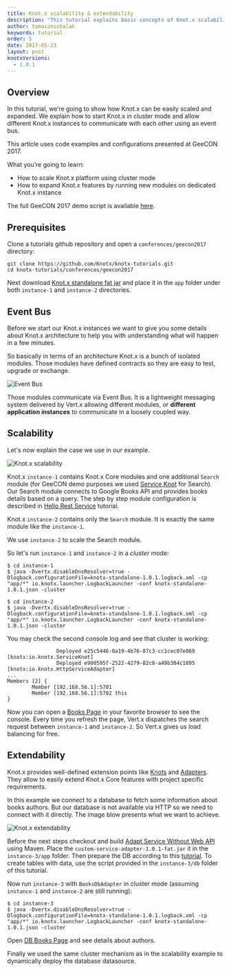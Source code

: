 ```yaml
---
title: Knot.x scalability & extendability
description: "This tutorial explains basic concepts of Knot.x scalability and extendability."
author: tomaszmichalak
keywords: tutorial
order: 5
date: 2017-05-23
layout: post
knotxVersions:
  - 1.0.1
---
```


## Overview

In this tutorial, we’re going to show how Knot.x can be easily scaled and expanded. We explain
how to start Knot.x in cluster mode and allow different Knot.x instances to communicate with each
other using an event bus.

This article uses code examples and configurations presented at GeeCON 2017.

What you’re going to learn:

- How to scale Knot.x platform using cluster mode
- How to expand Knot.x features by running new modules on dedicated Knot.x instance

The full GeeCON 2017 demo script is available [here](https://github.com/Knotx/knotx-tutorials/conferences/geecon2017).

## Prerequisites

Clone a tutorials github repository and open a `conferences/geecon2017` directory:
```
git clone https://github.com/Knotx/knotx-tutorials.git
cd knotx-tutorials/conferences/geecon2017
```

Next download [Knot.x standalone fat jar](https://oss.sonatype.org/content/groups/public/io/knotx/knotx-standalone/1.0.1/knotx-standalone-1.0.1.fat.jar)
 and place it in the `app` folder under both `instance-1` and `instance-2` directories.

## Event Bus

Before we start our Knot.x instances we want to give you some details about Knot.x architecture
to help you with understanding what will happen in a few minutes.

So basically in terms of an architecture Knot.x is a bunch of isolated modules. Those modules have defined
contracts so they are easy to test, upgrade or exchange.

![Event Bus](/img/blog/geecon-2017/event-bus-knotx.png)

Those modules communicate via Event Bus. It is a lightweight messaging system delivered by Vert.x
allowing different modules, or <strong>different application instances</strong> to communicate in a loosely
coupled way.


## Scalability

Let's now explain the case we use in our example.

![Knot.x scalability](/img/blog/geecon-2017/geecon-demo-scalability.png)

Knot.x `instance-1` contains Knot.x Core modules and one additional `Search` module (for GeeCON demo
purposes we used [Service Knot](https://github.com/Cognifide/knotx/wiki/ServiceKnot) for Search).
Our Search module connects to Google Books API and provides books details based on a query.
The step by step module configuration is described in [Hello Rest Service](http://knotx.io/blog/hello-rest-service/)
tutorial.

Knot.x `instance-2` contains only the `Search` module. It is exactly the same module like the `instance-1`.

We use `instance-2` to scale the Search module.

So let's run `instance-1` and `instance-2` in a *cluster* mode:

```
$ cd instance-1
$ java -Dvertx.disableDnsResolver=true -Dlogback.configurationFile=knotx-standalone-1.0.1.logback.xml -cp "app/*" io.knotx.launcher.LogbackLauncher -conf knotx-standalone-1.0.1.json -cluster
```

```
$ cd instance-2
$ java -Dvertx.disableDnsResolver=true -Dlogback.configurationFile=knotx-standalone-1.0.1.logback.xml -cp "app/*" io.knotx.launcher.LogbackLauncher -conf knotx-standalone-1.0.1.json -cluster
```

You may check the second console log and see that cluster is working:
 ```
                 Deployed e25c5446-0a19-4b76-87c3-cc1cec07e869 [knotx:io.knotx.ServiceKnot]
                 Deployed e900595f-2522-4279-82c8-a49b304c1895 [knotx:io.knotx.HttpServiceAdapter]
 ...
 Members [2] {
         Member [192.168.56.1]:5701
         Member [192.168.56.1]:5702 this
 }
 ```

Now you can open a [Books Page](http://localhost:8092/service/books.html?q=java) in your
favorite browser to see the console. Every time you refresh the page, Vert.x dispatches the search
request between `instance-1` and `instance-2`. So Vert.x gives us load balancing for free.



## Extendability

Knot.x provides well-defined extension points like [Knots](https://github.com/Cognifide/knotx/wiki/Knot)
and [Adapters](https://github.com/Cognifide/knotx/wiki/Adapter). They allow to easily extend Knot.x
Core features with project specific requirements.

In this example we connect to a database to fetch some information about books authors. But our database
is not available via HTTP so we need to connect with it directly. The image blow presents what we want
to achieve.

![Knot.x extendability](/img/blog/geecon-2017/geecon-demo-extendability.png)

Before the next steps checkout and build [Adapt Service Without Web API](https://github.com/Knotx/knotx-tutorials/tree/master/adapt-service-without-webapi)
using Maven. Place the `custom-service-adapter-1.0.1-fat.jar` it in the `instance-3/app` folder.
Then prepare the DB according to this [tutorial](http://o7planning.org/en/10287/installing-and-configuring-hsqldb-database).
To create tables with data, use the script provided in the `instance-3/db` folder of this tutorial.

Now run `instance-3` with `BooksDbAdapter` in cluster mode (assuming `instance-1` and `instance-2` are still running):

```
$ cd instance-3
$ java -Dvertx.disableDnsResolver=true -Dlogback.configurationFile=knotx-standalone-1.0.1.logback.xml -cp "app/*" io.knotx.launcher.LogbackLauncher -conf knotx-standalone-1.0.1.json -cluster
```

Open [DB Books Page](http://localhost:8092/db/books.html) and see details about authors.

Finally we used the same cluster mechanism as in the scalability example to dynamically deploy the
database datasource.

